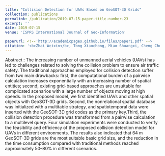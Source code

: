 ```yaml
---
title: "Collision Detection for UAVs Based on GeoSOT-3D Grids"
collection: publications
permalink: /publication/2019-07-15-paper-title-number-23
excerpt: ''
date: 2019-07-15
venue: 'ISPRS International Journal of Geo-Information'

paperurl: <!--'http://academicpages.github.io/files/paper1.pdf' -->
citation: '<b>Zhai Weixin</b>, Tong Xiaochong, Miao Shuangxi, Cheng Chengqi, Ren Fuhu. Collision Detection for UAVs Based on GeoSOT-3D Grids [J]. <i>ISPRS International Journal of Geo-Information</i>, 2019, 8(7): 299.'
---
```




<!--This paper is about the number 1. The number 2 is left for future work.-->
Abstract : The increasing number of unmanned aerial vehicles (UAVs) has led to challenges related to solving the collision problem to ensure air traffic safety. The traditional approaches employed for collision detection suffer from two main drawbacks: first, the computational burden of a pairwise calculation increases exponentially with an increasing number of spatial entities; second, existing grid-based approaches are unsuitable for complicated scenarios with a large number of objects moving at high speeds. In the proposed model, we first identified UAVs and other spatial objects with GeoSOT-3D grids. Second, the nonrelational spatial database was initialized with a multitable strategy, and spatiotemporal data were inserted with the GeoSOT-3D grid codes as the primary key.Third, the collision detection procedure was transformed from a pairwise calculation to a multilevel query. Four simulation experiments were conducted to verify the feasibility and efficiency of the proposed collision detection model for UAVs in different environments. The results also indicated that 64 m GeoSOT-3D grids are the most suitable basic grid size, and the reduction in the time consumption compared with traditional methods reached approximately 50–80% in different scenarios.
<!--[Download paper here](http://academicpages.github.io/files/paper1.pdf)-->

<!--Recommended citation: Zhai W, Cheng C. Vagueness in spatial data: A grid-coding approach[C]. proceedings of the 2014 IEEE Geoscience and Remote Sensing Symposium, 2014. IEEE.-->
